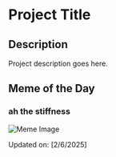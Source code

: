 # Project Title

## Description

Project description goes here.

## Meme of the Day

### ah the stiffness
![Meme Image](https://i.redd.it/pflajuwxeehe1.png)

Updated on: [2/6/2025]